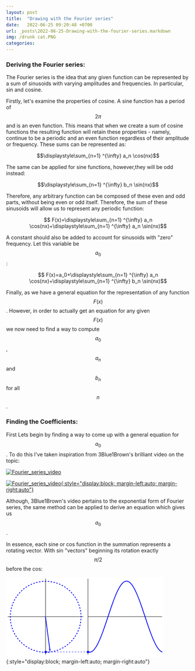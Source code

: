 ```yaml
---
layout: post
title:  "Drawing with the Fourier series"
date:   2022-06-25 09:20:48 +0700
url: _posts\2022-06-25-Drawing-with-the-fourier-series.markdown
img: /drunk cat.PNG
categories:
---
```

### Deriving the Fourier series: 
The Fourier series is the idea that any given function can be represented by a sum of sinusoids with varying amplitudes and frequencies. In particular,  sin and cosine. 

Firstly, let's examine the properties of cosine. A sine function has a period of $$ 2\pi $$ and is an even function. This means that when we create a sum of cosine functions the resulting function will retain these properties - namely, continue to be a periodic and an even function regardless of their amplitude or frequency. These sums can be represented as: 

 $$\displaystyle\sum_{n=1} ^{\infty} a_n \cos(nx)$$
 

The same can be applied for sine functions, however,they will be odd instead: 

 $$\displaystyle\sum_{n=1} ^{\infty} b_n \sin(nx)$$

 Therefore, any arbitrary function can be composed of these even and odd parts, without being even or odd itself. Therefore, the sum of these sinusoids will allow us to represent any periodic function: 

 $$ F(x)=\displaystyle\sum_{n=1} ^{\infty} a_n \cos(nx)+\displaystyle\sum_{n=1} ^{\infty} a_n \sin(nx)$$

 A constant should also be added to account for sinusoids with "zero" frequency. Let this variable be $$a_0$$: 

  $$ F(x)=a_0+\displaystyle\sum_{n=1} ^{\infty} a_n \cos(nx)+\displaystyle\sum_{n=1} ^{\infty} b_n \sin(nx)$$

 Finally, as we have a general equation for the representation of any function $$F(x)$$. However, in order to actually get an equation for any given $$F(x)$$ we now need to find a way to compute $$a_0$$, $$a_n$$ and $$b_n$$ for all $$n$$. 

### Finding the Coefficients: 

 First Lets begin by finding a way to come up with a general equation for $$a_0$$. To do this I've taken inspiration from 3Blue1Brown's brilliant video on the topic: 

<div style="margin: auto;"> <a href="https://www.youtube.com/watch?v=r6sGWTCMz2k" style="margin:auto;"><img src="https://img.youtube.com/vi/r6sGWTCMz2k/0.jpg" alt="Fourier_series_video" style="margin: auto;"/> </a></div>

[![Fourier_series_video](https://img.youtube.com/vi/r6sGWTCMz2k/0.jpg){:style="display:block; margin-left:auto; margin-right:auto"}](https://www.youtube.com/watch?v=r6sGWTCMz2k)


 Although, 3Blue1Brown's video pertains to the exponential form of Fourier series, the same method can be applied to derive an equation which gives us $$a_0$$. 

 In essence, each sine or cos function in the summation represents a rotating vector. With sin "vectors"  beginning its rotation exactly $$\pi/2$$ before the cos: 

![Sine as a vector](https://raw.githubusercontent.com/Dinhbaon/Dinhbaon.github.io/gh-pages/_assets/_gifs/1tyC.gif){:style="display:block; margin-left:auto; margin-right:auto"}

